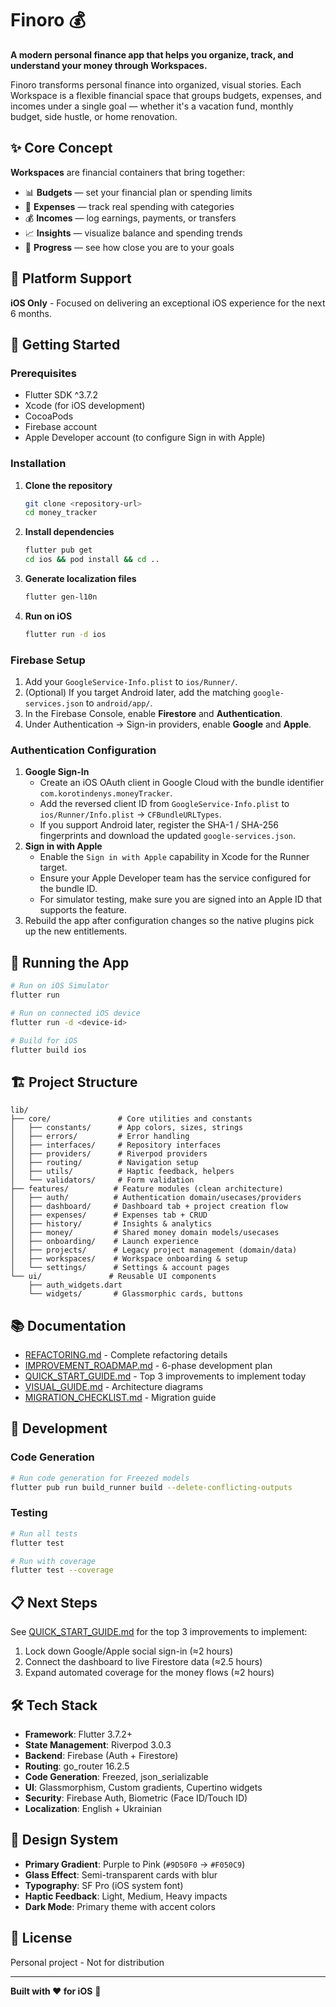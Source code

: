 # Finoro 💰

**A modern personal finance app that helps you organize, track, and understand your money through Workspaces.**

Finoro transforms personal finance into organized, visual stories. Each Workspace is a flexible financial space that groups budgets, expenses, and incomes under a single goal — whether it's a vacation fund, monthly budget, side hustle, or home renovation.

## ✨ Core Concept

**Workspaces** are financial containers that bring together:

- 📊 **Budgets** — set your financial plan or spending limits
- 💸 **Expenses** — track real spending with categories
- 💰 **Incomes** — log earnings, payments, or transfers
- 📈 **Insights** — visualize balance and spending trends
- 🎯 **Progress** — see how close you are to your goals

## 🎯 Platform Support

**iOS Only** - Focused on delivering an exceptional iOS experience for the next 6 months.

## 🚀 Getting Started

### Prerequisites

- Flutter SDK ^3.7.2
- Xcode (for iOS development)
- CocoaPods
- Firebase account
- Apple Developer account (to configure Sign in with Apple)

### Installation

1. **Clone the repository**

   ```bash
   git clone <repository-url>
   cd money_tracker
   ```

2. **Install dependencies**

   ```bash
   flutter pub get
   cd ios && pod install && cd ..
   ```

3. **Generate localization files**

   ```bash
   flutter gen-l10n
   ```

4. **Run on iOS**
   ```bash
   flutter run -d ios
   ```

### Firebase Setup

1. Add your `GoogleService-Info.plist` to `ios/Runner/`.
2. (Optional) If you target Android later, add the matching `google-services.json` to `android/app/`.
3. In the Firebase Console, enable **Firestore** and **Authentication**.
4. Under Authentication → Sign-in providers, enable **Google** and **Apple**.

### Authentication Configuration

1. **Google Sign-In**
   - Create an iOS OAuth client in Google Cloud with the bundle identifier `com.korotindenys.moneyTracker`.
   - Add the reversed client ID from `GoogleService-Info.plist` to `ios/Runner/Info.plist` → `CFBundleURLTypes`.
   - If you support Android later, register the SHA-1 / SHA-256 fingerprints and download the updated `google-services.json`.
2. **Sign in with Apple**
   - Enable the `Sign in with Apple` capability in Xcode for the Runner target.
   - Ensure your Apple Developer team has the service configured for the bundle ID.
   - For simulator testing, make sure you are signed into an Apple ID that supports the feature.
3. Rebuild the app after configuration changes so the native plugins pick up the new entitlements.

## 📱 Running the App

```bash
# Run on iOS Simulator
flutter run

# Run on connected iOS device
flutter run -d <device-id>

# Build for iOS
flutter build ios
```

## 🏗️ Project Structure

```
lib/
├── core/               # Core utilities and constants
│   ├── constants/      # App colors, sizes, strings
│   ├── errors/         # Error handling
│   ├── interfaces/     # Repository interfaces
│   ├── providers/      # Riverpod providers
│   ├── routing/        # Navigation setup
│   ├── utils/          # Haptic feedback, helpers
│   └── validators/     # Form validation
├── features/          # Feature modules (clean architecture)
│   ├── auth/          # Authentication domain/usecases/providers
│   ├── dashboard/     # Dashboard tab + project creation flow
│   ├── expenses/      # Expenses tab + CRUD
│   ├── history/       # Insights & analytics
│   ├── money/         # Shared money domain models/usecases
│   ├── onboarding/    # Launch experience
│   ├── projects/      # Legacy project management (domain/data)
│   ├── workspaces/    # Workspace onboarding & setup
│   └── settings/      # Settings & account pages
└── ui/               # Reusable UI components
    ├── auth_widgets.dart
    └── widgets/       # Glassmorphic cards, buttons
```

## 📚 Documentation

- [REFACTORING.md](REFACTORING.md) - Complete refactoring details
- [IMPROVEMENT_ROADMAP.md](IMPROVEMENT_ROADMAP.md) - 6-phase development plan
- [QUICK_START_GUIDE.md](QUICK_START_GUIDE.md) - Top 3 improvements to implement today
- [VISUAL_GUIDE.md](VISUAL_GUIDE.md) - Architecture diagrams
- [MIGRATION_CHECKLIST.md](MIGRATION_CHECKLIST.md) - Migration guide

## 🔧 Development

### Code Generation

```bash
# Run code generation for Freezed models
flutter pub run build_runner build --delete-conflicting-outputs
```

### Testing

```bash
# Run all tests
flutter test

# Run with coverage
flutter test --coverage
```

## 📋 Next Steps

See [QUICK_START_GUIDE.md](QUICK_START_GUIDE.md) for the top 3 improvements to implement:

1. Lock down Google/Apple social sign-in (≈2 hours)
2. Connect the dashboard to live Firestore data (≈2.5 hours)
3. Expand automated coverage for the money flows (≈2 hours)

## 🛠️ Tech Stack

- **Framework**: Flutter 3.7.2+
- **State Management**: Riverpod 3.0.3
- **Backend**: Firebase (Auth + Firestore)
- **Routing**: go_router 16.2.5
- **Code Generation**: Freezed, json_serializable
- **UI**: Glassmorphism, Custom gradients, Cupertino widgets
- **Security**: Firebase Auth, Biometric (Face ID/Touch ID)
- **Localization**: English + Ukrainian

## 🎯 Design System

- **Primary Gradient**: Purple to Pink (`#9D50F0` → `#F050C9`)
- **Glass Effect**: Semi-transparent cards with blur
- **Typography**: SF Pro (iOS system font)
- **Haptic Feedback**: Light, Medium, Heavy impacts
- **Dark Mode**: Primary theme with accent colors

## 📄 License

Personal project - Not for distribution

---

**Built with ❤️ for iOS** 🍎
